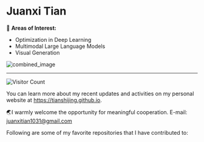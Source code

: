 # Juanxi Tian

🧐 **Areas of Interest:**
- Optimization in Deep Learning
- Multimodal Large Language Models
- Visual Generation

![combined_image](https://github.com/user-attachments/assets/3d964119-c1ba-4be3-911f-9860847db134)


---
![Visitor Count](https://profile-counter.glitch.me/tianshijing/count.svg)

You can learn more about my recent updates and activities on my personal website at https://tianshijing.github.io.

🌏I warmly welcome the opportunity for meaningful cooperation. E-mail: juanxitian1031@gmail.com

Following are some of my favorite repositories that I have contributed to:


